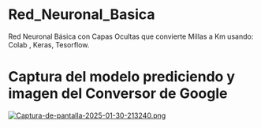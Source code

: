 # Red_Neuronal_Basica
Red Neuronal Básica con Capas Ocultas que convierte Millas a Km usando: Colab , Keras, Tesorflow.


# Captura del modelo prediciendo y imagen del Conversor de Google
[![Captura-de-pantalla-2025-01-30-213240.png](https://i.postimg.cc/Gh7YZjFy/Captura-de-pantalla-2025-01-30-213240.png)](https://postimg.cc/fJdJdmgz)
